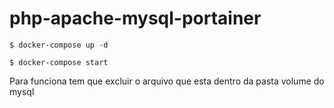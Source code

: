 # php-apache-mysql-portainer

```
$ docker-compose up -d
```

```
$ docker-compose start
```

Para funciona tem que excluir o arquivo que esta dentro da pasta volume do mysql
